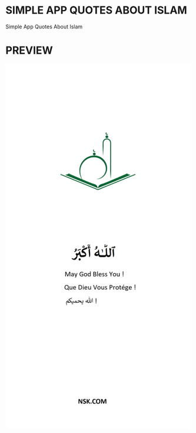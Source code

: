 # SIMPLE APP QUOTES ABOUT ISLAM

Simple App Quotes  About Islam

# PREVIEW

![Image](https://github.com/Ndiayesire/quotes/blob/main/splash.png)
